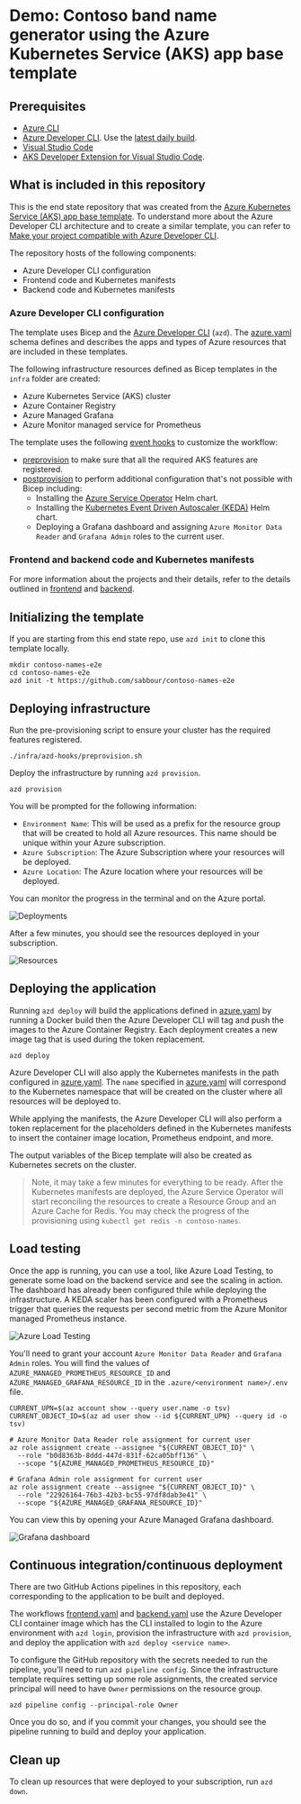 # Demo: Contoso band name generator using the Azure Kubernetes Service (AKS) app base template

## Prerequisites

- [Azure CLI](https://learn.microsoft.com/cli/azure/install-azure-cli)
- [Azure Developer CLI](https://learn.microsoft.com/azure/developer/azure-developer-cli/install-azd). Use the [latest daily build](https://github.com/Azure/azure-dev).
- [Visual Studio Code](https://code.visualstudio.com/download)
- [AKS Developer Extension for Visual Studio Code](https://marketplace.visualstudio.com/items?itemName=ms-kubernetes-tools.aks-devx-tools).

## What is included in this repository

This is the end state repository that was created from the [Azure Kubernetes Service (AKS) app base template](https://github.com/sabbour/aks-app-base-template). To understand more about the Azure Developer CLI architecture and to create a similar template, you can refer to [Make your project compatible with Azure Developer CLI](https://learn.microsoft.com/en-us/azure/developer/azure-developer-cli/make-azd-compatible?pivots=azd-create).

The repository hosts of the following components:

- Azure Developer CLI configuration
- Frontend code and Kubernetes manifests
- Backend code and Kubernetes manifests

### Azure Developer CLI configuration

The template uses Bicep and the [Azure Developer CLI](https://learn.microsoft.com/azure/developer/azure-developer-cli/overview) (`azd`). The [azure.yaml](./azure.yaml) schema defines and describes the apps and types of Azure resources that are included in these templates.

The following infrastructure resources defined as Bicep templates in the `infra` folder are created:
- Azure Kubernetes Service (AKS) cluster
- Azure Container Registry
- Azure Managed Grafana
- Azure Monitor managed service for Prometheus

The template uses the following [event hooks](https://learn.microsoft.com/azure/developer/azure-developer-cli/azd-extensibility) to customize the workflow:

- [preprovision](./infra/azd-hooks/preprovision.sh) to make sure that all the required AKS features are registered.
- [postprovision](./infra/azd-hooks/postprovision.sh) to perform additional configuration that's not possible with Bicep including:
  - Installing the [Azure Service Operator](https://azure.github.io/azure-service-operator/) Helm chart.
  - Installing the [Kubernetes Event Driven Autoscaler (KEDA)](https://keda.sh) Helm chart.
  - Deploying a Grafana dashboard and assigning `Azure Monitor Data Reader` and `Grafana Admin` roles to the current user.

### Frontend and backend code and Kubernetes manifests

For more information about the projects and their details, refer to the details outlined in [frontend](./src/frontend/README.md) and [backend](./src/backend/README.md).

## Initializing the template

If you are starting from this end state repo, use `azd init` to clone this template locally.

```
mkdir contoso-names-e2e
cd contoso-names-e2e
azd init -t https://github.com/sabbour/contoso-names-e2e
```

## Deploying infrastructure

Run the pre-provisioning script to ensure your cluster has the required features registered.

```
./infra/azd-hooks/preprovision.sh
```

Deploy the infrastructure by running `azd provision`.

```
azd provision
```

You will be prompted for the following information:

- `Environment Name`: This will be used as a prefix for the resource group that will be created to hold all Azure resources. This name should be unique within your Azure subscription.
- `Azure Subscription`: The Azure Subscription where your resources will be deployed.
- `Azure Location`: The Azure location where your resources will be deployed.

You can monitor the progress in the terminal and on the Azure portal.

![Deployments](images/deployments.png)

After a few minutes, you should see the resources deployed in your subscription.

![Resources](images/resources.png)

## Deploying the application

Running `azd deploy` will build the applications defined in [azure.yaml](./azure.yaml) by running a Docker build then the Azure Developer CLI will tag and push the images to the Azure Container Registry. Each deployment creates a new image tag that is used during the token replacement.

```
azd deploy
```

Azure Developer CLI will also apply the Kubernetes manifests in the path configured in [azure.yaml](./azure.yaml). The `name` specified in [azure.yaml](./azure.yaml) will correspond to the Kubernetes namespace that will be created on the cluster where all resources will be deployed to. 

While applying the manifests, the Azure Developer CLI will also perform a token replacement for the placeholders defined in the Kubernetes manifests to insert the container image location, Prometheus endpoint, and more.

The output variables of the Bicep template will also be created as Kubernetes secrets on the cluster.

> Note, it may take a few minutes for everything to be ready. After the Kubernetes manifests are deployed, the Azure Service Operator will start reconciling the resources to create a Resource Group and an Azure Cache for Redis. You may check the progress of the provisioning using `kubectl get redis -n contoso-names`.

## Load testing

Once the app is running, you can use a tool, like Azure Load Testing, to generate some load on the backend service and see the scaling in action. The dashboard has already been configured thile while deploying the infrastructure. A KEDA scaler has been configured with a Prometheus trigger that queries the requests per second metric from the Azure Monitor managed Prometheus instance.

![Azure Load Testing](images/loadtest.png)

You'll need to grant your account `Azure Monitor Data Reader` and `Grafana Admin` roles. You will find the values of `AZURE_MANAGED_PROMETHEUS_RESOURCE_ID` and `AZURE_MANAGED_GRAFANA_RESOURCE_ID` in the `.azure/<environment name>/.env` file.

```
CURRENT_UPN=$(az account show --query user.name -o tsv)
CURRENT_OBJECT_ID=$(az ad user show --id ${CURRENT_UPN} --query id -o tsv)

# Azure Monitor Data Reader role assignment for current user
az role assignment create --assignee "${CURRENT_OBJECT_ID}" \
  --role "b0d8363b-8ddd-447d-831f-62ca05bff136" \
  --scope "${AZURE_MANAGED_PROMETHEUS_RESOURCE_ID}"

# Grafana Admin role assignment for current user
az role assignment create --assignee "${CURRENT_OBJECT_ID}" \
  --role "22926164-76b3-42b3-bc55-97df8dab3e41" \
  --scope "${AZURE_MANAGED_GRAFANA_RESOURCE_ID}"
```

You can view this by opening your Azure Managed Grafana dashboard.

![Grafana dashboard](images/grafana.png)


## Continuous integration/continuous deployment

There are two GitHub Actions pipelines in this repository, each corresponding to the application to be built and deployed.

The workflows [frontend.yaml](./.github/workflows/frontend.yml) and [backend.yaml](./.github/workflows/backend.yml) use the Azure Developer CLI container image which has the CLI installed to login to the Azure environment with `azd login`, provision the infrastructure with `azd provision`, and deploy the application with `azd deploy <service name>`.

To configure the GitHub repository with the secrets needed to run the pipeline, you'll need to run `azd pipeline config`. 
Since the infrastructure template requires setting up some role assignments, the created service principal will need to have `Owner` permissions on the resource group. 

```
azd pipeline config --principal-role Owner 
```

Once you do so, and if you commit your changes, you should see the pipeline running to build and deploy your application.

## Clean up

To clean up resources that were deployed to your subscription, run `azd down`.